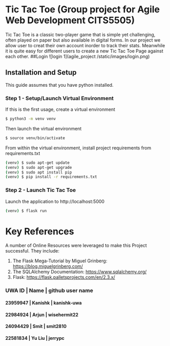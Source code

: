 # Tic Tac Toe (Group project for Agile Web Development CITS5505)
Tic Tac Toe is a classic two-player game that is simple yet challenging, often played on paper but also available in digital forms. In our project we allow user to creat their own account inorder to track their stats. Meanwhile it is quite easy for different users to create a new Tic Tac Toe Page against each other.
##Login
![login 1](agile_project /static/images/login.png)
## Installation and Setup

This guide assumes that you have python installed.
### Step 1 - Setup/Launch Virtual Environment

If this is the first usage, create a virtual environment

```bash
$ python3 -m venv venv
```

Then launch the virtual environment

```bash
$ source venv/bin/activate 
```

From within the virtual environment, install project requirements from requirements.txt

```bash
(venv) $ sudo apt-get update
(venv) $ sudo apt-get upgrade
(venv) $ sudo apt install pip
(venv) $ pip install -r requirements.txt
```
### Step 2 - Launch Tic Tac Toe

Launch the application to http://localhost:5000 

```bash
(venv) $ flask run
```

# Key References

A number of Online Resources were leveraged to make this Project successful. They include:

1. The Flask Mega-Tutorial by Miguel Grinberg: https://blog.miguelgrinberg.com/
2. The SQLAlchemy Documentation: https://www.sqlalchemy.org/
3. Flask: https://flask.palletsprojects.com/en/2.3.x/



### UWA ID | Name | github user name
#### 23959947 | Kanishk | kanishk-uwa
#### 22984924 | Arjun | wisehermit22
#### 24094429 | Smit | smit2810
#### 22581834 | Yu Liu | jerrypc
